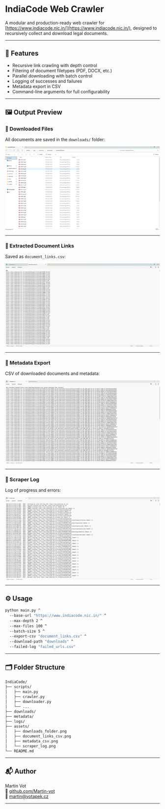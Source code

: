 # IndiaCode Web Crawler

A modular and production-ready web crawler for [https://www.indiacode.nic.in/](https://www.indiacode.nic.in/), designed to recursively collect and download legal documents.

---

## 🚀 Features

- Recursive link crawling with depth control
- Filtering of document filetypes (PDF, DOCX, etc.)
- Parallel downloading with batch control
- Logging of successes and failures
- Metadata export in CSV
- Command-line arguments for full configurability

---

## 🖼 Output Preview

### 📁 Downloaded Files
All documents are saved in the `downloads/` folder:

![Downloads folder](assets/downloads_folder.png)

---

### 📄 Extracted Document Links
Saved as `document_links.csv`:

![Document links CSV](assets/document_links_csv.png)

---

### 📝 Metadata Export
CSV of downloaded documents and metadata:

![Metadata CSV](assets/metadata_csv.png)

---

### 🧾 Scraper Log
Log of progress and errors:

![Scraper log](assets/scraper_log.png)

---

## ⚙️ Usage

```bash
python main.py ^
  --base-url "https://www.indiacode.nic.in/" ^
  --max-depth 2 ^
  --max-files 100 ^
  --batch-size 5 ^
  --export-csv "document_links.csv" ^
  --download-path "downloads" ^
  --failed-log "failed_urls.csv"
```

---

## 🗂 Folder Structure

```
IndiaCode/
├── scripts/
│   ├── main.py
│   ├── crawler.py
│   ├── downloader.py
│   └── ...
├── downloads/
├── metadata/
├── logs/
├── assets/
│   ├── downloads_folder.png
│   ├── document_links_csv.png
│   ├── metadata_csv.png
│   └── scraper_log.png
└── README.md
```

---

## 📬 Author

Martin Vot  
🔗 [github.com/Martin-vot](https://github.com/Martin-vot)  
📧 [martin@votapek.cz](mailto:martin@votapek.cz)

---
